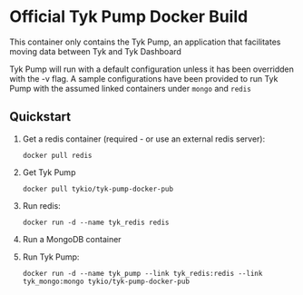 Official Tyk Pump Docker Build
==============================

This container only contains the Tyk Pump, an application that facilitates moving data between Tyk and Tyk Dashboard

Tyk Pump will run with a default configuration unless it has been overridden with the -v flag. A sample configurations have been provided to run Tyk Pump with the assumed linked containers under `mongo` and `redis`

Quickstart
----------

1. Get a redis container (required - or use an external redis server): 

	`docker pull redis`

2. Get Tyk Pump

	`docker pull tykio/tyk-pump-docker-pub`
    
3. Run redis:
	
	`docker run -d --name tyk_redis redis`

4. Run a MongoDB container

5. Run Tyk Pump:

	`docker run -d --name tyk_pump --link tyk_redis:redis --link tyk_mongo:mongo tykio/tyk-pump-docker-pub`

